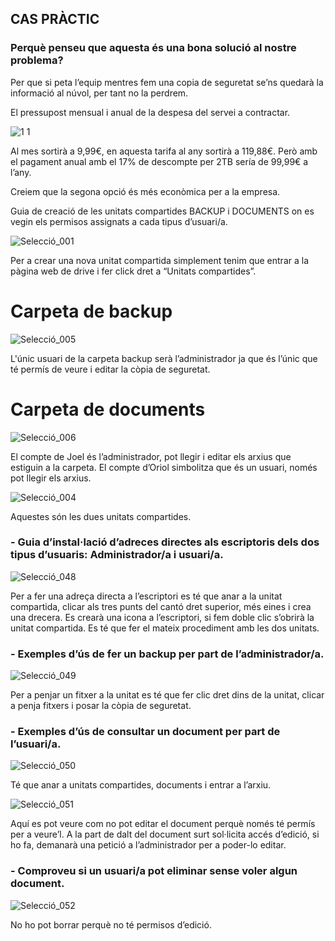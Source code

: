 ## CAS PRÀCTIC

### Perquè penseu que aquesta és una bona solució al nostre problema?

Per que si peta l’equip mentres fem una copia de seguretat se’ns quedarà la informació al núvol, per tant no la perdrem. 

El pressupost mensual i anual de la despesa del servei a contractar.

![1 1](https://user-images.githubusercontent.com/114162334/191768132-6abae2ff-6929-48f6-9532-415a3fa990d8.png)

Al mes sortirà a 9,99€, en aquesta tarifa al any sortirà a 119,88€.
Però amb el pagament anual amb el 17% de descompte per 2TB sería de 99,99€ a l’any.

Creiem que la segona opció és més econòmica per a la empresa.

Guia de creació de les unitats compartides BACKUP i DOCUMENTS on es vegin els permisos assignats a cada tipus d’usuari/a.

![Selecció_001](https://user-images.githubusercontent.com/114162334/191769091-a673d72b-4c4d-4084-b370-29bffc3d9e66.png)


Per a crear una nova unitat compartida simplement tenim que entrar a la pàgina web de drive i fer click dret a “Unitats compartides”.


# Carpeta de backup

![Selecció_005](https://user-images.githubusercontent.com/114162334/191776252-f012424c-7af6-4e7d-ad02-bda792a7beaa.png)



L'únic usuari de la carpeta backup serà l’administrador ja que és l’únic que té permís de veure i editar la còpia de seguretat.




# Carpeta de documents

  ![Selecció_006](https://user-images.githubusercontent.com/114162334/191776788-2cd8a729-cbb5-4d06-800a-5f78fddedbce.png)



El compte de Joel és l’administrador, pot llegir i editar els arxius que estiguin a la carpeta.
El compte d’Oriol simbolitza que és un usuari, només pot llegir els arxius.

![Selecció_004](https://user-images.githubusercontent.com/114162334/191773845-d56d1f88-be65-4a97-b6ad-5033f80832d5.png)

Aquestes són les dues unitats compartides.


### - Guia d’instal·lació d’adreces directes als escriptoris dels dos tipus d’usuaris: Administrador/a i usuari/a.

![Selecció_048](https://user-images.githubusercontent.com/114162327/191767272-df889008-79c2-4f8b-88f0-e56197b5f97e.png)

Per a fer una adreça directa a l’escriptori es té que anar a la unitat compartida, clicar
als tres punts del cantó dret superior, més eines i crea una drecera. Es crearà una
icona a l’escriptori, si fem doble clic s’obrirà la unitat compartida.
Es té que fer el mateix procediment amb les dos unitats.

### - Exemples d’ús de fer un backup per part de l’administrador/a.

![Selecció_049](https://user-images.githubusercontent.com/114162327/191767849-0ed47050-a7ae-4ada-80c1-239200de6a42.png)

Per a penjar un fitxer a la unitat es té que fer clic dret dins de la unitat, clicar a penja
fitxers i posar la còpia de seguretat.

### - Exemples d’ús de consultar un document per part de l’usuari/a.

![Selecció_050](https://user-images.githubusercontent.com/114162327/191768514-47904bbf-5ca2-414d-91e7-73f0a9fc5f57.png)

Té que anar a unitats compartides, documents i entrar a l’arxiu.

![Selecció_051](https://user-images.githubusercontent.com/114162327/191768868-af0eeda3-40c3-469e-9fa2-940cdcbbbefe.png)

Aquí es pot veure com no pot editar el document perquè només té permís per a
veure’l. A la part de dalt del document surt sol·licita accés d’edició, si ho fa,
demanarà una petició a l’administrador per a poder-lo editar.

### - Comproveu si un usuari/a pot eliminar sense voler algun document.

![Selecció_052](https://user-images.githubusercontent.com/114162327/191770115-76c38bc2-9d7f-4ee9-be44-33b9c4626a18.png)

No ho pot borrar perquè no té permisos d’edició.








